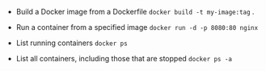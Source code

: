 - Build a Docker image from a Dockerfile `docker build -t my-image:tag` .

- Run a container from a specified image `docker run -d -p 8080:80 nginx`

- List running containers `docker ps`

- List all containers, including those that are stopped `docker ps -a`
